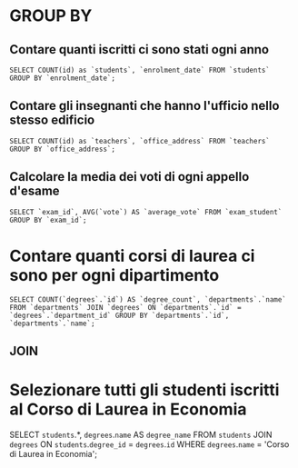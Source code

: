 # GROUP BY 

## Contare quanti iscritti ci sono stati ogni anno
```SELECT COUNT(id) as `students`, `enrolment_date`
FROM `students` 
GROUP BY `enrolment_date`; ```

## Contare gli insegnanti che hanno l'ufficio nello stesso edificio

``` SELECT COUNT(id) as `teachers`, `office_address`
FROM `teachers` 
GROUP BY `office_address`; ```

## Calcolare la media dei voti di ogni appello d'esame

```SELECT `exam_id`, AVG(`vote`) AS `average_vote`
FROM `exam_student`
GROUP BY `exam_id`; ```

# Contare quanti corsi di laurea ci sono per ogni dipartimento

```SELECT COUNT(`degrees`.`id`) AS `degree_count`,
`departments`.`name`
FROM `departments`
JOIN `degrees`
ON `departments`.`id` = `degrees`.`department_id`
GROUP BY `departments`.`id`, `departments`.`name`;```


## JOIN

# Selezionare tutti gli studenti iscritti al Corso di Laurea in Economia

SELECT `students`.*,
`degrees`.`name` AS `degree_name`
FROM `students`
JOIN `degrees`
ON `students`.`degree_id` = `degrees`.`id`
WHERE `degrees`.`name` = 'Corso di Laurea in Economia';
